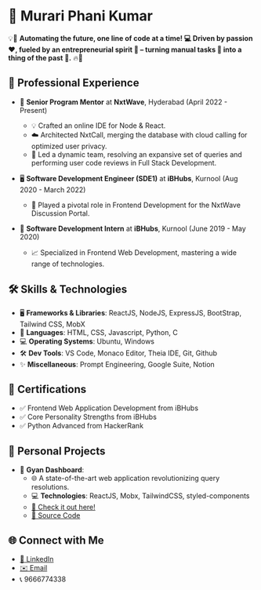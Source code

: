# 🚀 Murari Phani Kumar

💡🔧 **Automating the future, one line of code at a time! 💻 Driven by passion ❤️, fueled by an entrepreneurial spirit 🚀 – turning manual tasks 📝 into a thing of the past 🌌.** 🔥🎉

## 💼 **Professional Experience**
- 🌟 **Senior Program Mentor** at **NxtWave**, Hyderabad (April 2022 - Present)
  - 💡 Crafted an online IDE for Node & React.
  - ☁️ Architected NxtCall, merging the database with cloud calling for optimized user privacy.
  - 🚀 Led a dynamic team, resolving an expansive set of queries and performing user code reviews in Full Stack Development.

- 🖥️ **Software Development Engineer (SDE1)** at **iBHubs**, Kurnool (Aug 2020 - March 2022)
  - 🔧 Played a pivotal role in Frontend Development for the NxtWave Discussion Portal.

- 🌱 **Software Development Intern** at **iBHubs**, Kurnool (June 2019 - May 2020)
  - 📈 Specialized in Frontend Web Development, mastering a wide range of technologies.

## 🛠 **Skills & Technologies**
- 🖥️ **Frameworks & Libraries**: ReactJS, NodeJS, ExpressJS, BootStrap, Tailwind CSS, MobX
- 📜 **Languages**: HTML, CSS, Javascript, Python, C
- 💻 **Operating Systems**: Ubuntu, Windows
- 🛠️ **Dev Tools**: VS Code, Monaco Editor, Theia IDE, Git, Github
- ✨ **Miscellaneous**: Prompt Engineering, Google Suite, Notion

## 📜 **Certifications**
- ✅ Frontend Web Application Development from iBHubs
- ✅ Core Personality Strengths from iBHubs
- ✅ Python Advanced from HackerRank

## 🎨 **Personal Projects**
- 🚀 **Gyan Dashboard**:
  - 🌐 A state-of-the-art web application revolutionizing query resolutions.
  - 💻 **Technologies**: ReactJS, Mobx, TailwindCSS, styled-components
  - [🔗 Check it out here!](https://phanimurari.github.io/gyan-platform-deploy)
  - [📁 Source Code](https://github.com/phanimurari/gyan-platform-deploy)

## 🌐 **Connect with Me**
- [🔗 LinkedIn](https://linkedin.com/in/phanimurari)
- [✉️ Email](mailto:murari.phani1@gmail.com)
- 📞 9666774338

